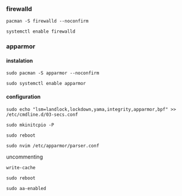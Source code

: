 ### firewalld

```
pacman -S firewalld --noconfirm
```

```
systemctl enable firewalld
```
### apparmor
#### instalation
```
sudo pacman -S apparmor --noconfirm
```
```
sudo systemctl enable apparmor
```
#### configuration
```
sudo echo "lsm=landlock,lockdown,yama,integrity,apparmor,bpf" >> /etc/cmdline.d/03-secs.conf
```
```
sudo mkinitcpio -P
```
```
sudo reboot
```
```
sudo nvim /etc/apparmor/parser.conf
```
uncommenting
```
write-cache
```
```
sudo reboot
```
```
sudo aa-enabled
```
